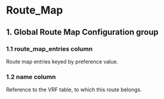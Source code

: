 # Route_Map

## 1. Global Route Map Configuration group

### 1.1 route_map_entries column

Route map entries keyed by preference value.

### 1.2 name column

Reference to the VRF table, to which this route belongs.

